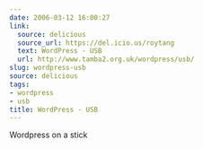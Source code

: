 ```yaml
---
date: 2006-03-12 16:00:27
link:
  source: delicious
  source_url: https://del.icio.us/roytang
  text: WordPress - USB
  url: http://www.tamba2.org.uk/wordpress/usb/
slug: wordpress-usb
source: delicious
tags:
- wordpress
- usb
title: WordPress - USB
---
```


Wordpress on a stick